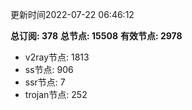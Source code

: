 更新时间2022-07-22 06:46:12

**总订阅: 378**
**总节点: 15508**
**有效节点: 2978**
- v2ray节点: 1813
- ss节点: 906
- ssr节点: 7
- trojan节点: 252
